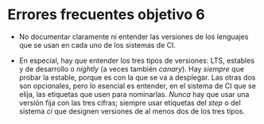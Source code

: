 # Errores frecuentes objetivo 6

* No documentar claramente ni entender las versiones de los lenguajes
  que se usan en cada uno de los sistemas de CI.

* En especial, hay que entender los tres tipos de versiones: LTS, estables y de
  desarrollo o *nightly* (a veces también *canary*). Hay *siempre* que probar la
  estable, porque es con la que se va a desplegar. Las otras dos son opcionales,
  pero lo esencial es entender, en el sistema de CI que se elija, las etiquetas
  que usen para nominarlas. *Nunca* hay que usar una versión fija con las tres
  cifras; siempre usar etiquetas del *step* o del sistema *ci* que designen
  versiones de al menos dos de los tres tipos.
